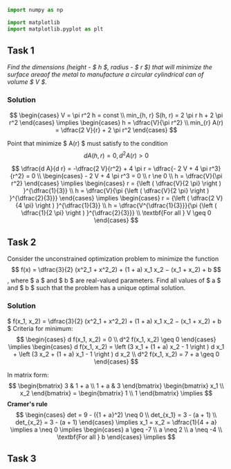 

```python
import numpy as np

import matplotlib
import matplotlib.pyplot as plt
```

## Task 1

<i>
    Find the dimensions (height - $ h $, radius - $ r $) that will minimize 
the surface areaof the metal to manufacture a circular cylindrical can of volume $ V $.
</i>

### Solution

$$
\begin{cases}
    V = \pi r^2 h = const \\
    min_{h, r} S(h, r) = 2 \pi r h + 2 \pi r^2
\end{cases}
\implies
\begin{cases}
    h = \dfrac{V}{\pi r^2} \\
    min_{r} A(r) = \dfrac{2 V}{r} + 2 \pi r^2
\end{cases}
$$

Point that minimize $ A(r) $ must satisfy to the condition $$ d A(h, r) = 0, d^2 A(r) > 0 $$

$$
\dfrac{d A}{d r} = -\dfrac{2 V}{r^2} + 4 \pi r = \dfrac{- 2 V + 4 \pi r^3}{r^2} = 0 \\
\begin{cases}
    - 2 V + 4 \pi r^3 = 0 \\
    r \ne 0 \\
    h = \dfrac{V}{\pi r^2}
\end{cases} \implies
\begin{cases}
    r = {\left ( \dfrac{V}{2 \pi} \right ) }^{\dfrac{1}{3}} \\
    h = \dfrac{V}{\pi {\left ( \dfrac{V}{2 \pi} \right ) }^{\dfrac{2}{3}}}
\end{cases} \implies
\begin{cases}
    r = {\left ( \dfrac{2 V}{4 \pi} \right ) }^{\dfrac{1}{3}} \\
    h = \dfrac{V^{\dfrac{1}{3}}}{\pi {\left ( \dfrac{1}{2 \pi} \right ) }^{\dfrac{2}{3}}} \\
    \textbf{For all } V \geq 0
\end{cases}
$$

## Task 2

Consider the unconstrained optimization problem to minimize the function 
$$ f(x) = \dfrac{3}{2} (x^2_1 + x^2_2) + (1 + a) x_1 x_2 − (x_1 + x_2) + b $$
, where $ a $ and $ b $ are real-valued parameters. Find all values of $ a $ and $ b $ such that the problem has a unique optimal solution.

### Solution

$ f(x_1, x_2) = \dfrac{3}{2} (x^2_1 + x^2_2) + (1 + a) x_1 x_2 − (x_1 + x_2) + b $
Criteria for minimum:
$$
\begin{cases}
    d f(x_1, x_2) = 0 \\
    d^2 f(x_1, x_2) \geq 0
\end{cases}
\implies
\begin{cases}
    d f(x_1, x_2) = \left (3 x_1 + (1 + a) x_2 - 1 \right ) d x_1 + \left (3 x_2 + (1 + a) x_1 - 1 \right ) d x_2 \\
    d^2 f(x_1, x_2) = 7 + a \geq 0
\end{cases}
$$

In matrix form:
$$
\begin{bmatrix}
    3 & 1 + a \\
    1 + a & 3
\end{bmatrix} 
\begin{bmatrix}
    x_1 \\
    x_2
\end{bmatrix} = 
\begin{bmatrix}
    1 \\
    1
\end{bmatrix} \implies
$$
<strong>Cramer's rule</strong>
$$
\begin{cases}
    det = 9 - ({1 + a}^2) \neq 0 \\
    det_{x_1} = 3 - (a + 1) \\
    det_{x_2} = 3 - (a + 1)
\end{cases} \implies
x_1 = x_2 = \dfrac{1}{4 + a} \implies a \neq 0
\implies
\begin{cases}
    a \geq -7 \\
    a \neq 2 \\
    a \neq -4 \\
    \textbf{For all } b
\end{cases} \implies
$$

## Task 3
